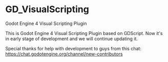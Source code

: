# GD_VisualScripting
Godot Engine 4 Visual Scripting Plugin

This is Godot Engine 4 Visual Scripting Plugin based on GDScript.
Now it's in early stage of development and we will continue updating it. 

Special thanks for help with development to guys from this chat:
https://chat.godotengine.org/channel/new-contributors 
